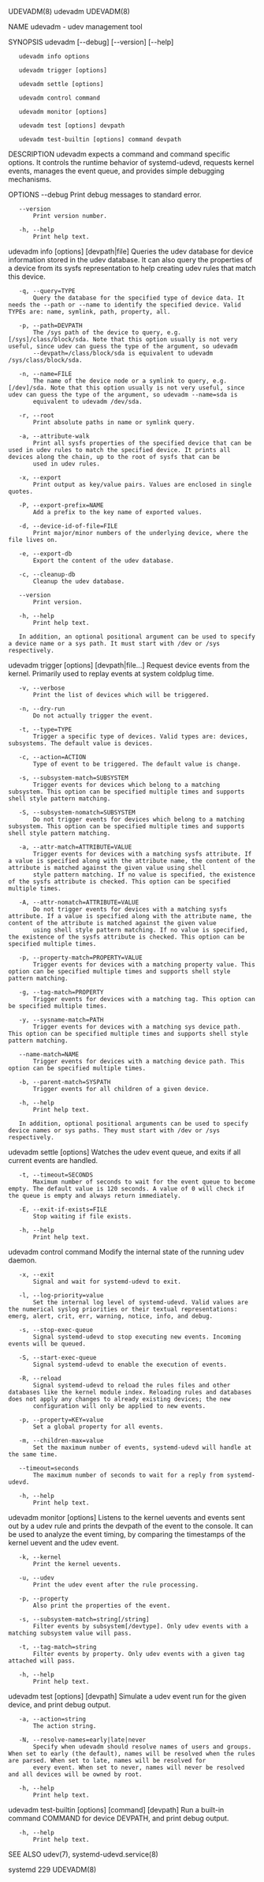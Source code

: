 UDEVADM(8)                                                                                       udevadm                                                                                       UDEVADM(8)

NAME
       udevadm - udev management tool

SYNOPSIS
       udevadm [--debug] [--version] [--help]

       udevadm info options

       udevadm trigger [options]

       udevadm settle [options]

       udevadm control command

       udevadm monitor [options]

       udevadm test [options] devpath

       udevadm test-builtin [options] command devpath

DESCRIPTION
       udevadm expects a command and command specific options. It controls the runtime behavior of systemd-udevd, requests kernel events, manages the event queue, and provides simple debugging
       mechanisms.

OPTIONS
       --debug
           Print debug messages to standard error.

       --version
           Print version number.

       -h, --help
           Print help text.

   udevadm info [options] [devpath|file]
       Queries the udev database for device information stored in the udev database. It can also query the properties of a device from its sysfs representation to help creating udev rules that match
       this device.

       -q, --query=TYPE
           Query the database for the specified type of device data. It needs the --path or --name to identify the specified device. Valid TYPEs are: name, symlink, path, property, all.

       -p, --path=DEVPATH
           The /sys path of the device to query, e.g.  [/sys]/class/block/sda. Note that this option usually is not very useful, since udev can guess the type of the argument, so udevadm
           --devpath=/class/block/sda is equivalent to udevadm /sys/class/block/sda.

       -n, --name=FILE
           The name of the device node or a symlink to query, e.g.  [/dev]/sda. Note that this option usually is not very useful, since udev can guess the type of the argument, so udevadm --name=sda is
           equivalent to udevadm /dev/sda.

       -r, --root
           Print absolute paths in name or symlink query.

       -a, --attribute-walk
           Print all sysfs properties of the specified device that can be used in udev rules to match the specified device. It prints all devices along the chain, up to the root of sysfs that can be
           used in udev rules.

       -x, --export
           Print output as key/value pairs. Values are enclosed in single quotes.

       -P, --export-prefix=NAME
           Add a prefix to the key name of exported values.

       -d, --device-id-of-file=FILE
           Print major/minor numbers of the underlying device, where the file lives on.

       -e, --export-db
           Export the content of the udev database.

       -c, --cleanup-db
           Cleanup the udev database.

       --version
           Print version.

       -h, --help
           Print help text.

       In addition, an optional positional argument can be used to specify a device name or a sys path. It must start with /dev or /sys respectively.

   udevadm trigger [options] [devpath|file...]
       Request device events from the kernel. Primarily used to replay events at system coldplug time.

       -v, --verbose
           Print the list of devices which will be triggered.

       -n, --dry-run
           Do not actually trigger the event.

       -t, --type=TYPE
           Trigger a specific type of devices. Valid types are: devices, subsystems. The default value is devices.

       -c, --action=ACTION
           Type of event to be triggered. The default value is change.

       -s, --subsystem-match=SUBSYSTEM
           Trigger events for devices which belong to a matching subsystem. This option can be specified multiple times and supports shell style pattern matching.

       -S, --subsystem-nomatch=SUBSYSTEM
           Do not trigger events for devices which belong to a matching subsystem. This option can be specified multiple times and supports shell style pattern matching.

       -a, --attr-match=ATTRIBUTE=VALUE
           Trigger events for devices with a matching sysfs attribute. If a value is specified along with the attribute name, the content of the attribute is matched against the given value using shell
           style pattern matching. If no value is specified, the existence of the sysfs attribute is checked. This option can be specified multiple times.

       -A, --attr-nomatch=ATTRIBUTE=VALUE
           Do not trigger events for devices with a matching sysfs attribute. If a value is specified along with the attribute name, the content of the attribute is matched against the given value
           using shell style pattern matching. If no value is specified, the existence of the sysfs attribute is checked. This option can be specified multiple times.

       -p, --property-match=PROPERTY=VALUE
           Trigger events for devices with a matching property value. This option can be specified multiple times and supports shell style pattern matching.

       -g, --tag-match=PROPERTY
           Trigger events for devices with a matching tag. This option can be specified multiple times.

       -y, --sysname-match=PATH
           Trigger events for devices with a matching sys device path. This option can be specified multiple times and supports shell style pattern matching.

       --name-match=NAME
           Trigger events for devices with a matching device path. This option can be specified multiple times.

       -b, --parent-match=SYSPATH
           Trigger events for all children of a given device.

       -h, --help
           Print help text.

       In addition, optional positional arguments can be used to specify device names or sys paths. They must start with /dev or /sys respectively.

   udevadm settle [options]
       Watches the udev event queue, and exits if all current events are handled.

       -t, --timeout=SECONDS
           Maximum number of seconds to wait for the event queue to become empty. The default value is 120 seconds. A value of 0 will check if the queue is empty and always return immediately.

       -E, --exit-if-exists=FILE
           Stop waiting if file exists.

       -h, --help
           Print help text.

   udevadm control command
       Modify the internal state of the running udev daemon.

       -x, --exit
           Signal and wait for systemd-udevd to exit.

       -l, --log-priority=value
           Set the internal log level of systemd-udevd. Valid values are the numerical syslog priorities or their textual representations: emerg, alert, crit, err, warning, notice, info, and debug.

       -s, --stop-exec-queue
           Signal systemd-udevd to stop executing new events. Incoming events will be queued.

       -S, --start-exec-queue
           Signal systemd-udevd to enable the execution of events.

       -R, --reload
           Signal systemd-udevd to reload the rules files and other databases like the kernel module index. Reloading rules and databases does not apply any changes to already existing devices; the new
           configuration will only be applied to new events.

       -p, --property=KEY=value
           Set a global property for all events.

       -m, --children-max=value
           Set the maximum number of events, systemd-udevd will handle at the same time.

       --timeout=seconds
           The maximum number of seconds to wait for a reply from systemd-udevd.

       -h, --help
           Print help text.

   udevadm monitor [options]
       Listens to the kernel uevents and events sent out by a udev rule and prints the devpath of the event to the console. It can be used to analyze the event timing, by comparing the timestamps of
       the kernel uevent and the udev event.

       -k, --kernel
           Print the kernel uevents.

       -u, --udev
           Print the udev event after the rule processing.

       -p, --property
           Also print the properties of the event.

       -s, --subsystem-match=string[/string]
           Filter events by subsystem[/devtype]. Only udev events with a matching subsystem value will pass.

       -t, --tag-match=string
           Filter events by property. Only udev events with a given tag attached will pass.

       -h, --help
           Print help text.

   udevadm test [options] [devpath]
       Simulate a udev event run for the given device, and print debug output.

       -a, --action=string
           The action string.

       -N, --resolve-names=early|late|never
           Specify when udevadm should resolve names of users and groups. When set to early (the default), names will be resolved when the rules are parsed. When set to late, names will be resolved for
           every event. When set to never, names will never be resolved and all devices will be owned by root.

       -h, --help
           Print help text.

   udevadm test-builtin [options] [command] [devpath]
       Run a built-in command COMMAND for device DEVPATH, and print debug output.

       -h, --help
           Print help text.

SEE ALSO
       udev(7), systemd-udevd.service(8)

systemd 229                                                                                                                                                                                    UDEVADM(8)

